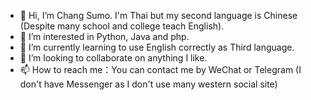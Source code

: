 - 👋 Hi, I’m Chang Sumo. I'm Thai but my second language is Chinese (Despite many school and college teach English).
- 👀 I’m interested in Python, Java and php.
- 🌱 I’m currently learning to use English correctly as Third language.
- 💞️ I’m looking to collaborate on anything I like.
- 📫 How to reach me：You can contact me by WeChat or Telegram (I don't have Messenger as I don't use many western social site)

<!---
sumochang14/sumochang14 is a ✨ special ✨ repository because its `README.md` (this file) appears on your GitHub profile.
You can click the Preview link to take a look at your changes.
--->
